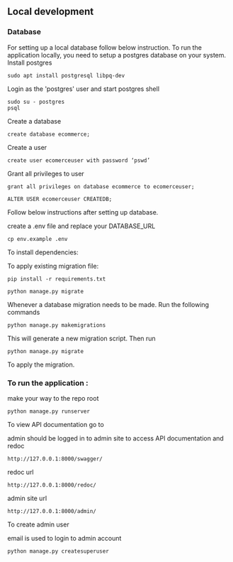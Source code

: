 ## Local development

### Database

For setting up a local database follow below instruction.
To run the application locally, you need to setup a postgres database on your system.
Install postgres

```
sudo apt install postgresql libpq-dev
```

Login as the 'postgres' user and start postgres shell

```
sudo su - postgres
psql
```

Create a database

```
create database ecommerce;
```

Create a user

```
create user ecomerceuser with password ‘pswd’
```

Grant all privileges to user

```
grant all privileges on database ecommerce to ecomerceuser;

ALTER USER ecomerceuser CREATEDB;
```

Follow below instructions after setting up database.

create a .env file and replace your DATABASE_URL

```
cp env.example .env
```

To install dependencies:

To apply existing migration file:

```
pip install -r requirements.txt
```

```
python manage.py migrate
```

Whenever a database migration needs to be made. Run the following commands

```
python manage.py makemigrations
```

This will generate a new migration script. Then run

```
python manage.py migrate
```

To apply the migration.

### To run the application :

make your way to the repo root

```
python manage.py runserver
```

To view API documentation go to

admin should be logged in to admin site to access API documentation and redoc

```
http://127.0.0.1:8000/swagger/
```

redoc url

```
http://127.0.0.1:8000/redoc/
```

admin site url

```
http://127.0.0.1:8000/admin/
```

To create admin user

email is used to login to admin account

```
python manage.py createsuperuser
```

